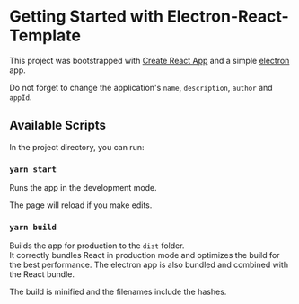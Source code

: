 # Getting Started with Electron-React-Template

This project was bootstrapped with [Create React App](https://github.com/facebook/create-react-app) and a simple [electron](https://www.electronjs.org/docs/tutorial/quick-start) app.

Do not forget to change the application's `name`, `description`, `author` and `appId`.

## Available Scripts

In the project directory, you can run:

### `yarn start`

Runs the app in the development mode.

The page will reload if you make edits.

### `yarn build`

Builds the app for production to the `dist` folder.\
It correctly bundles React in production mode and optimizes the build for the best performance. The electron app is also bundled and combined with the React bundle.

The build is minified and the filenames include the hashes.
